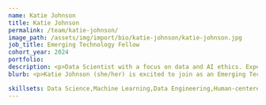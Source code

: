 ```yaml
---
name: Katie Johnson
title: Katie Johnson
permalink: /team/katie-johnson/
image_path: /assets/img/import/bio/katie-johnson/katie-johnson.jpg
job_title: Emerging Technology Fellow
cohort_year: 2024
portfolio:
description: <p>Data Scientist with a focus on data and AI ethics. Experience working on energy efficiency analytics, IoT and machine learning sonification at startups and large tech companies.</p>
blurb: <p>Katie Johnson (she/her) is excited to join as an Emerging Technology Fellow with xD. She has worked in data-driven roles for 14 years, first in UX research and then data science and ML engineering. Katie is passionate about data and AI ethics and creating data-driven solutions for the public interest.</p><p>Before the Census Bureau, Katie founded Mirror Labs, a venture dedicated to fostering empathy through machine learning and text-to-music translation, which earned recognition in Microsoft's Startup Accelerator Program. Prior to that, at Recurve Analytics, she led Market Access reporting for the California Public Utilities Commission and developed pipelines for a pioneering study on heat pump installations for grid electrification.</p><p>Katie holds a B.A. in Environmental Science from Mills College and a Certificate in Data Science from Galvanize. Based in Seattle, she lives with her partner and adorable dog, Adi.</p><p>As part of the xD fellowship, Katie is interested in AI governance, responsible AI and expanding avenues for impact through data.</p>

skillsets: Data Science,Machine Learning,Data Engineering,Human-centered Design,AI Governance
---
```

